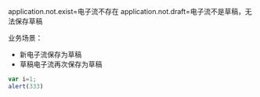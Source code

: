 

application.not.exist=电子流不存在
application.not.draft=电子流不是草稿，无法保存草稿

业务场景：
- 新电子流保存为草稿
- 草稿电子流再次保存为草稿

```javascript
var i=1;
alert(333)
```